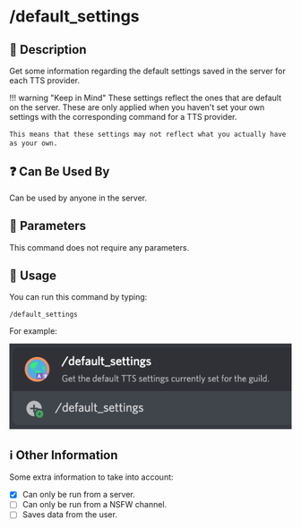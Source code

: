 # /default_settings

## 📖 Description

Get some information regarding the default settings saved in the server for each TTS provider.

!!! warning "Keep in Mind"
    These settings reflect the ones that are default on the server. These are only applied when you haven't set your own settings with the corresponding command for a TTS provider.

    This means that these settings may not reflect what you actually have as your own.

## ❓ Can Be Used By

Can be used by anyone in the server.

## 🔨 Parameters

This command does not require any parameters.

## 🎈 Usage

You can run this command by typing:

```text
/default_settings
```

For example:

![default-settings-usage](../../assets/screenshots/default-settings-usage.png)

## ℹ️ Other Information

Some extra information to take into account:

* [x] Can only be run from a server.
* [ ] Can only be run from a NSFW channel.
* [ ] Saves data from the user.
